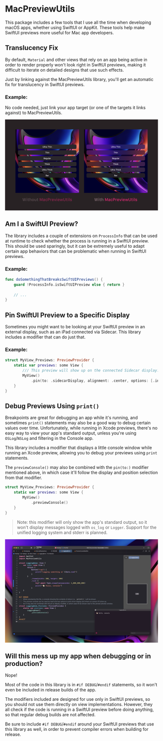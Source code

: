 # MacPreviewUtils

This package includes a few tools that I use all the time when developing macOS apps, whether using SwiftUI or AppKit.
These tools help make SwiftUI previews more useful for Mac app developers.

## Translucency Fix

By default, `Material` and other views that rely on an app being active in order to render properly won't look right in SwiftUI previews,
making it difficult to iterate on detailed designs that use such effects.

Just by linking against the MacPreviewUtils library, you'll get an automatic fix for translucency in SwiftUI previews.

### Example:

No code needed, just link your app target (or one of the targets it links against) to MacPreviewUtils.

![Material preview](./images/Materials.png)

## Am I a SwiftUI Preview?

The library includes a couple of extensions on `ProcessInfo` that can be used at runtime to check whether the process
is running in a SwiftUI preview. This should be used sparingly, but it can be extremely useful to adapt certain app behaviors
that can be problematic when running in SwiftUI previews.


### Example:

```swift
func doSomethingThatBreaksSwiftUIPreviews() {
    guard !ProcessInfo.isSwiftUIPreview else { return }
    
    // ...
}
```

## Pin SwiftUI Preview to a Specific Display

Sometimes you might want to be looking at your SwiftUI preview in an external display, such as an iPad connected via Sidecar.
This library includes a modifier that can do just that.

### Example:

```swift
struct MyView_Previews: PreviewProvider {
    static var previews: some View {
        /// This preview will show up on the connected Sidecar display.
        MyView()
            .pin(to: .sidecarDisplay, alignment: .center, options: [.interactiveOnly])
    }
}
```

## Debug Previews Using `print()`

Breakpoints are great for debugging an app while it's running, and sometimes `print()` statements may also be a good way to debug certain values over time.
Unfortunately, while running in Xcode previews, there's no easy way to view your app's standard output, unless you're using `OSLog`/`NSLog` and filtering in the Console app.

This library includes a modifier that displays a little console window while running an Xcode preview, allowing you to debug your previews using `print` statements.

The `previewConsole()` may also be combined with the `pin(to:)` modifier mentioned above, in which case it'll follow the display and position selection from that modifier.

```swift
struct MyView_Previews: PreviewProvider {
    static var previews: some View {
        MyView()
            .previewConsole()
    }
}
```

> Note: this modifier will only show the app's standard output, so it won't display messages logged with `os_log` or `Logger`. Support for the unified logging system and stderr is planned.

![Preview Console Demo](./images/PreviewConsole.jpg) 

## Will this mess up my app when debugging or in production?

Nope!

Most of the code in this library is in `#if DEBUG`/`#endif` statements, so it won't even be included
in release builds of the app.

The modifiers included are designed for use only in SwiftUI previews, so you should not use them
directly on view implementations. However, they all check if the code is running in a SwiftUI preview
before doing anything, so that regular debug builds are not affected.

Be sure to include `#if DEBUG`/`#endif` around your SwiftUI previews that
use this library as well, in order to prevent compiler errors when building for release.
